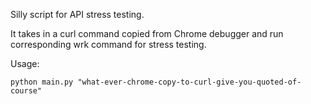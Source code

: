 Silly script for API stress testing. 

It takes in a curl command copied from Chrome debugger and run corresponding wrk command for stress testing.

Usage:

    python main.py "what-ever-chrome-copy-to-curl-give-you-quoted-of-course"
